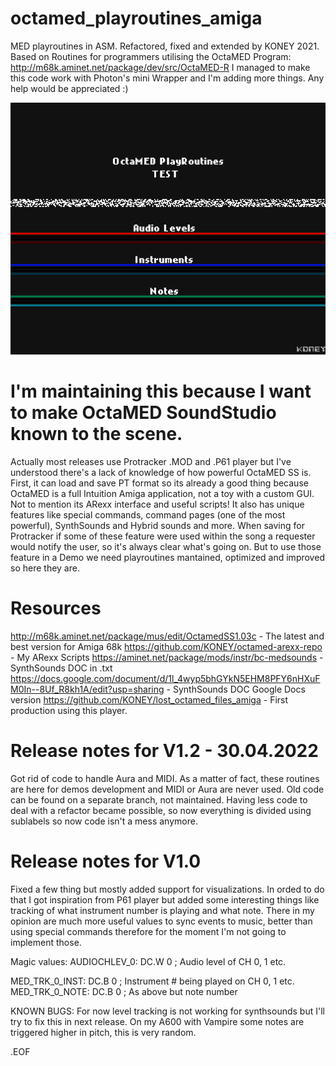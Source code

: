 # octamed_playroutines_amiga
MED playroutines in ASM. Refactored, fixed and extended by KONEY 2021.
Based on Routines for programmers utilising the OctaMED Program: http://m68k.aminet.net/package/dev/src/OctaMED-R
I managed to make this code work with Photon's mini Wrapper and I'm adding more things.
Any help would be appreciated :)

![Preview](https://github.com/KONEY/octamed_playroutines_amiga/blob/main/preview.png)

# I'm maintaining this because I want to make OctaMED SoundStudio known to the scene.
Actually most releases use Protracker .MOD and .P61 player but I've understood there's a lack of knowledge of how powerful OctaMED SS is. First, it can load and save PT format so its already a good thing because OctaMED is a full Intuition Amiga application, not a toy with a custom GUI. Not to mention its ARexx interface and useful scripts! It also has unique features like special commands, command pages (one of the most powerful), SynthSounds and Hybrid sounds and more. When saving for Protracker if some of these feature were used within the song a requester would notify the user, so it's always clear what's going on. But to use those feature in a Demo we need playroutines mantained, optimized and improved so here they are.

# Resources
http://m68k.aminet.net/package/mus/edit/OctamedSS1.03c  - The latest and best version for Amiga 68k
https://github.com/KONEY/octamed-arexx-repo - My ARexx Scripts
https://aminet.net/package/mods/instr/bc-medsounds  - SynthSounds DOC in .txt
https://docs.google.com/document/d/1l_4wyp5bhGYkN5EHM8PFY6nHXuFM0In--8Uf_R8kh1A/edit?usp=sharing - SynthSounds DOC Google Docs version
https://github.com/KONEY/lost_octamed_files_amiga - First production using this player.

# Release notes for V1.2 - 30.04.2022
Got rid of code to handle Aura and MIDI. As a matter of fact, these routines are here for demos development and MIDI
or Aura are never used. Old code can be found on a separate branch, not maintained.
Having less code to deal with a refactor became possible, so now everything is divided using sublabels so now
code isn't a mess anymore.

# Release notes for V1.0
Fixed a few thing but mostly added support for visualizations. In orded to do that I got inspiration from P61 player
but added some interesting things like tracking of what instrument number is playing and what note.
There in my opinion are much more useful values to sync events to music, better than using special commands therefore
for the moment I'm not going to implement those.

Magic values:
AUDIOCHLEV_0:	DC.W 0	; Audio level of CH 0, 1 etc.

MED_TRK_0_INST:	DC.B 0	; Instrument # being played on CH 0, 1 etc.
MED_TRK_0_NOTE:	DC.B 0	; As above but note number

KNOWN BUGS:
For now level tracking is not working for synthsounds but I'll try to fix this in next release.
On my A600 with Vampire some notes are triggered higher in pitch, this is very random.

.EOF
